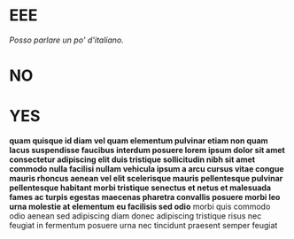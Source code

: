 # EEE
*Posso parlare un po' d'italiano.*
# NO
# YES
**quam quisque id diam vel quam elementum pulvinar etiam non quam lacus suspendisse faucibus interdum posuere lorem ipsum dolor sit amet consectetur adipiscing elit duis tristique sollicitudin nibh sit amet commodo nulla facilisi nullam vehicula ipsum a arcu cursus vitae congue mauris rhoncus aenean vel elit scelerisque mauris pellentesque pulvinar pellentesque habitant morbi tristique senectus et netus et malesuada fames ac turpis egestas maecenas pharetra convallis posuere morbi leo urna molestie at elementum eu facilisis sed odio** morbi quis commodo odio aenean sed adipiscing diam donec adipiscing tristique risus nec feugiat in fermentum posuere urna nec tincidunt praesent semper feugiat